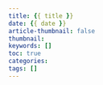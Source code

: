 ```yaml
---
title: {{ title }}
date: {{ date }}
article-thumbnail: false
thumbnail: 
keywords: []
toc: true
categories: 
tags: []
---
```

